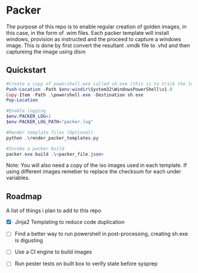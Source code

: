 # Packer
The purpose of this repo is to enable regular creation of golden images, in this case, in the form of .wim files.
Each packer template will install windows, provision as instructed and the proceed to capture a windows image. This is done by 
first convert the resultant .vmdk file to .vhd and then captureing the image using dism

## Quickstart
```powershell
#Create a copy of powershell.exe called sh.exe (this is to trick the local-shell postprocessor into working)
Push-Location -Path $env:windir\System32\WindowsPowerShell\v1.0
Copy-Item -Path .\powershell.exe -Destination sh.exe
Pop-Location

#Enable logging
$env:PACKER_LOG=1
$env:PACKER_LOG_PATH="packer.log"

#Render template files (Optional)
python .\render_packer_templates.py

#Invoke a packer build
packer.exe build .\<packer_file.json>
```


Note: You will also need a copy of the iso images used in each template. If using different images remeber to replace the checksum
for each under variables. 

## Roadmap
A list of things i plan to add to this repo

- [x] Jinja2 Templating to reduce code duplication
- [ ] Find a better way to run powershell in post-processing, creating sh.exe is digusting
- [ ] Use a CI engine to build images
- [ ] Run pester tests on built box to verify state before sysprep


